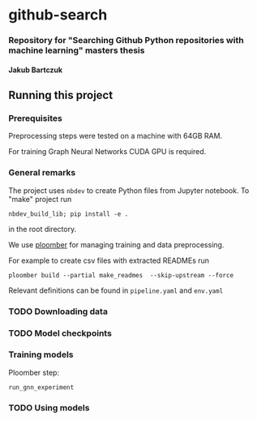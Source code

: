 # github-search

### Repository for "Searching Github Python repositories with machine learning" masters thesis

#### Jakub Bartczuk

## Running this project

### Prerequisites

Preprocessing steps were tested on a machine with 64GB RAM.

For training Graph Neural Networks CUDA GPU is required.

### General remarks

The project uses `nbdev` to create Python files from Jupyter notebook. To "make" project run

``nbdev_build_lib; pip install -e .``

in the root directory.

We use [ploomber](https://github.com/ploomber/ploomber) for managing training and data preprocessing. 

For example to create csv files with extracted READMEs run

``ploomber build --partial make_readmes  --skip-upstream --force ``

Relevant definitions can be found in `pipeline.yaml` and `env.yaml`


### TODO Downloading data

### TODO Model checkpoints

### Training models

Ploomber step:

`run_gnn_experiment`

### TODO Using models

